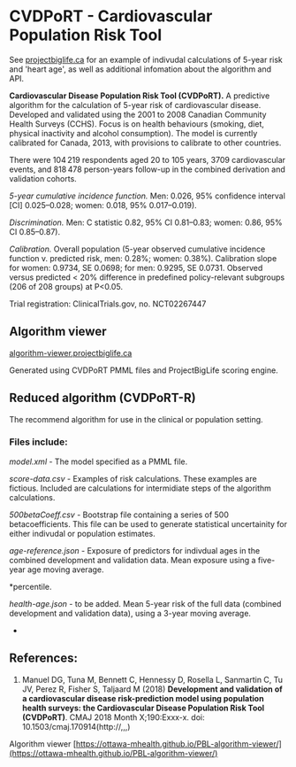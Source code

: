 # CVDPoRT - Cardiovascular Population Risk Tool

See [projectbiglife.ca](https://www.projectbiglife.ca) for an example of indivudal calculations of 5-year risk and 'heart age', as well as additional infomation about the algorithm and API.  

**Cardiovascular Disease Population Risk Tool (CVDPoRT).** A predictive algorithm for the calculation of 5-year risk of cardiovascular disease. Developed and validated using the 2001 to 2008 Canadian Community Health Surveys (CCHS).  Focus is on health behaviours (smoking, diet, physical inactivity and alcohol consumption). The model is currently calibrated for Canada, 2013, with provisions to calibrate to other countries.

There were 104 219 respondents aged 20 to 105 years, 3709 cardiovascular events, and 818 478 person-years follow-up in the combined derivation and validation cohorts. 

*5-year cumulative incidence function.* 
Men: 0.026, 95% confidence interval [CI] 0.025–0.028; women: 0.018, 95% 0.017–0.019). 

*Discrimination.* Men: C statistic 0.82, 95% CI 0.81–0.83; women: 0.86, 95% CI 0.85–0.87).

*Calibration.* Overall population (5-year observed cumulative incidence function v. predicted risk, men: 0.28%; women: 0.38%). Calibration slope for women: 0.9734, SE 0.0698; for men: 0.9295, SE 0.0731. Observed versus predicted < 20% difference in predefined policy-relevant subgroups (206 of 208 groups) at P<0.05.

Trial registration: ClinicalTrials.gov, no. NCT02267447

## Algorithm viewer

[algorithm-viewer.projectbiglife.ca](http://algorithm-viewer.projectbiglife.ca) 

Generated using CVDPoRT PMML files and ProjectBigLife scoring engine.

## Reduced algorithm (CVDPoRT-R)

The recommend algorithm for use in the clinical or population setting.

### Files include:

*model.xml* - The model specified as a PMML file.

*score-data.csv* - Examples of risk calculations. These examples are fictious. Included are calculations for intermidiate steps of the algorithm calculations. 

*500betaCoeff.csv* - Bootstrap file containing a series of 500 betacoefficients. This file can be used to generate statistical uncertainity for either indivudal or population estimates. 

*age-reference.json* - Exposure of predictors for indivdual ages in the combined development and validation data. Mean exposure using a five-year age moving average. 

*percentile.

*health-age.json* - to be added. Mean 5-year risk of the full data (combined development and validation data), using a 3-year moving average.

- 

## References:

1. Manuel DG, Tuna M, Bennett C,  Hennessy D, Rosella L, Sanmartin C, Tu JV, Perez R, Fisher S, Taljaard M (2018) **Development and validation of a cardiovascular disease risk-prediction model using population health surveys: the Cardiovascular Disease Population Risk Tool (CVDPoRT)**. CMAJ 2018 Month X;190:Exxx-x. doi: 10.1503/cmaj.170914(http://,,,)



Algorithm viewer [https://ottawa-mhealth.github.io/PBL-algorithm-viewer/](https://ottawa-mhealth.github.io/PBL-algorithm-viewer/)


